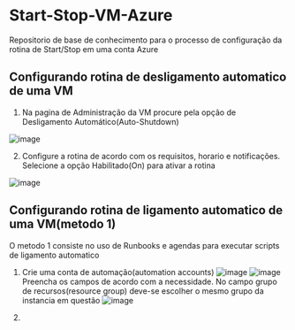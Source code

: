 # Start-Stop-VM-Azure
Repositorio de base de conhecimento para o processo de configuração da rotina de Start/Stop em uma conta Azure


## Configurando rotina de desligamento automatico de uma VM
1. Na pagina de Administração da VM procure pela opção de Desligamento Automático(Auto-Shutdown)

![image](https://user-images.githubusercontent.com/83661016/148552277-31540a63-8340-4a2f-a7e5-1cb2a0ffee2e.png)


2. Configure a rotina de acordo com os requisitos, horario e notificações. Selecione a opção Habilitado(On) para ativar a rotina

![image](https://user-images.githubusercontent.com/83661016/148552757-e03b5b1c-4699-4a19-927f-d5c8cea28e7c.png)


## Configurando rotina de ligamento automatico de uma VM(metodo 1)

O metodo 1 consiste no uso de Runbooks e agendas para executar scripts de ligamento automatico

1. Crie uma conta de automação(automation accounts)
 ![image](https://user-images.githubusercontent.com/83661016/148553279-af8a4a3f-335e-49be-bf5e-b851a2045218.png)
 ![image](https://user-images.githubusercontent.com/83661016/148553427-6b537c07-467d-482d-986f-f90ff67f5774.png)
  Preencha os campos de acordo com a necessidade. No campo grupo de recursos(resource group) deve-se escolher o mesmo grupo da instancia em questão
 ![image](https://user-images.githubusercontent.com/83661016/148553845-393e8d83-2c66-48bd-bd6d-f9ea1e30375a.png)


2. 


